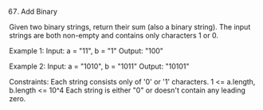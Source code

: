 67. Add Binary

Given two binary strings, return their sum (also a binary string).
The input strings are both non-empty and contains only characters 1 or 0.

Example 1:
Input: a = "11", b = "1"
Output: "100"

Example 2:
Input: a = "1010", b = "1011"
Output: "10101"

Constraints:
Each string consists only of '0' or '1' characters.
1 <= a.length, b.length <= 10^4
Each string is either "0" or doesn't contain any leading zero.
